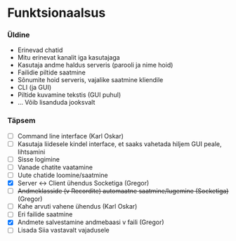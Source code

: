 # Funktsionaalsus
### Üldine
- Erinevad chatid
- Mitu erinevat kanalit iga kasutajaga
- Kasutaja andme haldus serveris (parooli ja nime hoid)
- Failidie piltide saatmine
- Sõnumite hoid serveris, vajalike saatmine kliendile
- CLI (ja GUI)
- Piltide kuvamine tekstis (GUI puhul)
- ... Võib lisanduda jooksvalt
### Täpsem
- [ ] Command line interface (Karl Oskar)
- [ ] Kasutaja liidesele kindel interface, et saaks vahetada hiljem GUI peale, lihtsamini
- [ ] Sisse logimine
- [ ] Vanade chatite vaatamine
- [ ] Uute chatide loomine/saatmine
- [x] Server <-> Client ühendus Socketiga (Gregor)
- [ ] ~~Andmeklasside (v Recordite) automaatne saatmine/lugemine (Socketiga)~~ (Gregor)
- [ ] Kahe arvuti vahene ühendus (Karl Oskar)
- [ ] Eri failide saatmine
- [x] Andmete salvestamine andmebaasi v faili (Gregor)
- [ ] Lisada Siia vastavalt vajadusele
